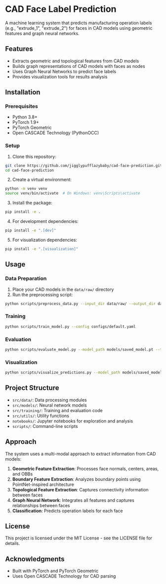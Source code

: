 # CAD Face Label Prediction

A machine learning system that predicts manufacturing operation labels (e.g., "extrude_1", "extrude_2") for faces in CAD models using geometric features and graph neural networks.

## Features

- Extracts geometric and topological features from CAD models
- Builds graph representations of CAD models with faces as nodes
- Uses Graph Neural Networks to predict face labels
- Provides visualization tools for results analysis

## Installation

### Prerequisites

- Python 3.8+
- PyTorch 1.9+
- PyTorch Geometric
- Open CASCADE Technology (PythonOCC)

### Setup

1. Clone this repository:
```bash
git clone https://github.com/jigglypufflazybaby/cad-face-prediction.git
cd cad-face-prediction
```

2. Create a virtual environment:
```bash
python -m venv venv
source venv/bin/activate  # On Windows: venv\Scripts\activate
```

3. Install the package:
```bash
pip install -e .
```

4. For development dependencies:
```bash
pip install -e ".[dev]"
```

5. For visualization dependencies:
```bash
pip install -e ".[visualization]"
```

## Usage

### Data Preparation

1. Place your CAD models in the `data/raw/` directory
2. Run the preprocessing script:
```bash
python scripts/preprocess_data.py --input_dir data/raw/ --output_dir data/processed/
```

### Training

```bash
python scripts/train_model.py --config configs/default.yaml
```

### Evaluation

```bash
python scripts/evaluate_model.py --model_path models/saved_model.pt --test_data data/processed/test/
```

### Visualization

```bash
python scripts/visualize_predictions.py --model_path models/saved_model.pt --cad_file path/to/cad_file.step
```

## Project Structure

- `src/data/`: Data processing modules
- `src/models/`: Neural network models
- `src/training/`: Training and evaluation code
- `src/utils/`: Utility functions
- `notebooks/`: Jupyter notebooks for exploration and analysis
- `scripts/`: Command-line scripts

## Approach

The system uses a multi-modal approach to extract information from CAD models:

1. **Geometric Feature Extraction**: Processes face normals, centers, areas, and OBBs
2. **Boundary Feature Extraction**: Analyzes boundary points using PointNet-inspired architecture
3. **Topological Feature Extraction**: Captures connectivity information between faces
4. **Graph Neural Network**: Integrates all features and captures relationships between faces
5. **Classification**: Predicts operation labels for each face

## License

This project is licensed under the MIT License - see the LICENSE file for details.

## Acknowledgments

- Built with PyTorch and PyTorch Geometric
- Uses Open CASCADE Technology for CAD parsing